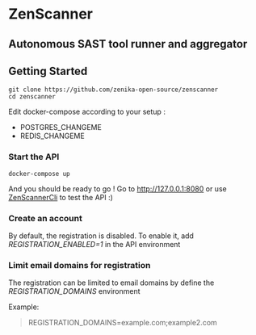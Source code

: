# ZenScanner

## Autonomous SAST tool runner and aggregator

## Getting Started

```
git clone https://github.com/zenika-open-source/zenscanner
cd zenscanner
```

Edit docker-compose according to your setup :

- POSTGRES_CHANGEME
- REDIS_CHANGEME

### Start the API

```
docker-compose up
```

And you should be ready to go ! Go to http://127.0.0.1:8080 or use [ZenScannerCli](https://github.com/zenika-open-source/zenscanner-cli) to test the API :)

### Create an account

By default, the registration is disabled. To enable it, add *REGISTRATION_ENABLED=1* in the API environment

### Limit email domains for registration

The registration can be limited to email domains by define the *REGISTRATION_DOMAINS* environment

Example:

> REGISTRATION_DOMAINS=example.com;example2.com